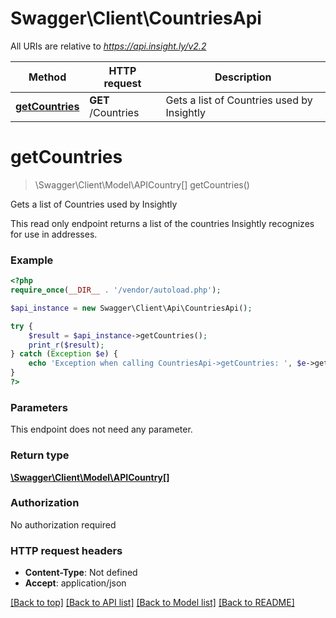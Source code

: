 # Swagger\Client\CountriesApi

All URIs are relative to *https://api.insight.ly/v2.2*

Method | HTTP request | Description
------------- | ------------- | -------------
[**getCountries**](CountriesApi.md#getCountries) | **GET** /Countries | Gets a list of Countries used by Insightly


# **getCountries**
> \Swagger\Client\Model\APICountry[] getCountries()

Gets a list of Countries used by Insightly

This read only endpoint returns a list of the countries Insightly recognizes for use in addresses.

### Example
```php
<?php
require_once(__DIR__ . '/vendor/autoload.php');

$api_instance = new Swagger\Client\Api\CountriesApi();

try {
    $result = $api_instance->getCountries();
    print_r($result);
} catch (Exception $e) {
    echo 'Exception when calling CountriesApi->getCountries: ', $e->getMessage(), PHP_EOL;
}
?>
```

### Parameters
This endpoint does not need any parameter.

### Return type

[**\Swagger\Client\Model\APICountry[]**](../Model/APICountry.md)

### Authorization

No authorization required

### HTTP request headers

 - **Content-Type**: Not defined
 - **Accept**: application/json

[[Back to top]](#) [[Back to API list]](../../README.md#documentation-for-api-endpoints) [[Back to Model list]](../../README.md#documentation-for-models) [[Back to README]](../../README.md)

